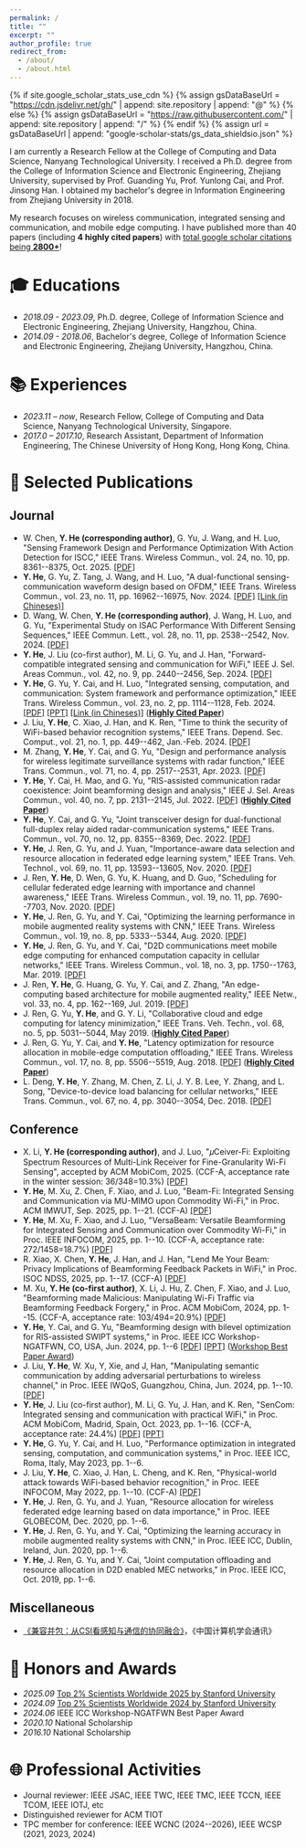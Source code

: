 ```yaml
---
permalink: /
title: ""
excerpt: ""
author_profile: true
redirect_from: 
  - /about/
  - /about.html
---
```


{% if site.google_scholar_stats_use_cdn %}
{% assign gsDataBaseUrl = "https://cdn.jsdelivr.net/gh/" | append: site.repository | append: "@" %}
{% else %}
{% assign gsDataBaseUrl = "https://raw.githubusercontent.com/" | append: site.repository | append: "/" %}
{% endif %}
{% assign url = gsDataBaseUrl | append: "google-scholar-stats/gs_data_shieldsio.json" %}

<span class='anchor' id='about-me'></span>

I am currently a Research Fellow at the College of Computing and Data Science, Nanyang Technological University. I received a Ph.D. degree from the College of Information Science and Electronic Engineering, Zhejiang University, supervised by Prof. Guanding Yu, Prof. Yunlong Cai, and Prof. Jinsong Han. I obtained my bachelor's degree in Information Engineering from Zhejiang University in 2018. 

My research focuses on wireless communication, integrated sensing and communication, and mobile edge computing. I have published more than 40 papers (including **4 highly cited papers**) with <a href='https://scholar.google.com/citations?user=ldVs-W0AAAAJ&hl=en'>total google scholar citations being <strong><span id='total_cit'> 2800+</span></strong></a>!



# 🎓 Educations 

- *2018.09 - 2023.09*, Ph.D. degree, College of Information Science and Electronic Engineering, Zhejiang University, Hangzhou, China. 
- *2014.09 - 2018.06*, Bachelor's degree, College of Information Science and Electronic Engineering, Zhejiang University, Hangzhou, China. 

# 📚 Experiences

- *2023.11 – now*, Research Fellow, College of Computing and Data Science, Nanyang Technological University, Singapore.
- *2017.0 – 2017.10*, Research Assistant, Department of Information Engineering, The Chinese University of Hong Kong, Hong Kong, China.

# 📝 Selected Publications 
## Journal
- W. Chen, **Y. He (corresponding author)**, G. Yu, J. Wang, and H. Luo, "Sensing Framework Design and Performance Optimization With Action Detection for ISCC," IEEE Trans. Wireless Commun., vol. 24, no. 10, pp. 8361--8375, Oct. 2025. [[PDF]](https://arxiv.org/pdf/2505.02554)
- **Y. He**, G. Yu, Z. Tang, J. Wang, and H. Luo, "A dual-functional sensing-communication waveform design based on OFDM," IEEE Trans. Wireless Commun., vol. 23, no. 11, pp. 16962--16975, Nov. 2024. [[PDF]](pdf/He_TWC_2024_Waveform.pdf) [[Link (in Chineses)]](https://mp.weixin.qq.com/s/nKvOoKc22pvpO260474wUg)
- D. Wang, W. Chen, **Y. He (corresponding author)**, J. Wang, H. Luo, and G. Yu, "Experimental Study on ISAC Performance With Different Sensing Sequences," IEEE Commun. Lett., vol. 28, no. 11, pp. 2538--2542, Nov. 2024. [[PDF]](pdf/CL2024_ISAC.pdf) 
- **Y. He**, J. Liu (co-first author), M. Li, G. Yu, and J. Han, "Forward-compatible integrated sensing and communication for WiFi," IEEE J. Sel. Areas Commun., vol. 42, no. 9, pp. 2440--2456, Sep. 2024. [[PDF]](pdf/JSAC24_ISAC_WiFi.pdf) 
- **Y. He**, G. Yu, Y. Cai, and H. Luo, "Integrated sensing, computation, and communication: System framework and performance optimization," IEEE Trans. Wireless Commun., vol. 23, no. 2, pp. 1114--1128, Feb. 2024. [[PDF]](pdf/He_TWC_2023_ISCC.pdf) [[PPT]](pdf/He_TWC_2023_ISCC.pptx) [[Link (in Chineses)]](https://mp.weixin.qq.com/s/2LcOItNxGvDNowNlszZX2Q) ([**Highly Cited Paper**](pdf/ESI_TWC24_ISCC.jpg))
- J. Liu, **Y. He**, C. Xiao, J. Han, and K. Ren, "Time to think the security of WiFi-based behavior recognition systems," IEEE Trans. Depend. Sec. Comput., vol. 21, no. 1, pp. 449--462, Jan.-Feb. 2024. [[PDF]](pdf/TDSC24_WiFi_Sensing_Security.pdf)
- M. Zhang, **Y. He**, Y. Cai, and G. Yu, "Design and performance analysis for wireless legitimate surveillance systems with radar function," IEEE Trans. Commun., vol. 71, no. 4, pp. 2517--2531, Apr. 2023. [[PDF]](https://arxiv.org/pdf/2302.06260)
- **Y. He**, Y. Cai, H. Mao, and G. Yu, "RIS-assisted communication radar coexistence: Joint beamforming design and analysis," IEEE J. Sel. Areas Commun., vol. 40, no. 7, pp. 2131--2145, Jul. 2022. [[PDF]](pdf/JSAC22_RIS_ISAC.pdf) ([**Highly Cited Paper**](pdf/ESI_JSAC22_RIS_ISAC.jpg))
- **Y. He**, Y. Cai, and G. Yu, "Joint transceiver design for dual-functional full-duplex relay aided radar-communication systems," IEEE Trans. Commun., vol. 70, no. 12, pp. 8355--8369, Dec. 2022. [[PDF]](pdf/TCOM22_ISAC_Relay.pdf)
- **Y. He**, J. Ren, G. Yu, and J. Yuan, "Importance-aware data selection and resource allocation in federated edge learning system," IEEE Trans. Veh. Technol., vol. 69, no. 11, pp. 13593--13605, Nov. 2020. [[PDF]](pdf/TVT20_FEEL_selection.pdf)
- J. Ren, **Y. He**, D. Wen, G. Yu, K. Huang, and D. Guo, "Scheduling for cellular federated edge learning with importance and channel awareness," IEEE Trans. Wireless Commun., vol. 19, no. 11, pp. 7690--7703, Nov. 2020. [[PDF]](https://arxiv.org/abs/2004.00490)
- **Y. He**, J. Ren, G. Yu, and Y. Cai, "Optimizing the learning performance in mobile augmented reality systems with CNN," IEEE Trans. Wireless Commun., vol. 19, no. 8, pp. 5333--5344, Aug. 2020. [[PDF]](pdf/TWC20_MEC_AR.pdf)
- **Y. He**, J. Ren, G. Yu, and Y. Cai, "D2D communications meet mobile edge computing for enhanced computation capacity in cellular networks," IEEE Trans. Wireless Commun., vol. 18, no. 3, pp. 1750--1763, Mar. 2019. [[PDF]](pdf/TWC19_D2D_MEC.pdf)
- J. Ren, **Y. He**, G. Huang, G. Yu, Y. Cai, and Z. Zhang, "An edge-computing based architecture for mobile augmented reality," IEEE Netw., vol. 33, no. 4, pp. 162--169, Jul. 2019. [[PDF]](https://arxiv.org/pdf/1810.02509)
- J. Ren, G. Yu, **Y. He**, and G. Y. Li, "Collaborative cloud and edge computing for latency minimization," IEEE Trans. Veh. Techn., vol. 68, no. 5, pp. 5031--5044, May 2019. ([**Highly Cited Paper**](pdf/ESI_TVT19_CEC.jpg))
- J. Ren, G. Yu, Y. Cai, and **Y. He**, "Latency optimization for resource allocation in mobile-edge computation offloading," IEEE Trans. Wireless Commun., vol. 17, no. 8, pp. 5506--5519, Aug. 2018. [[PDF]](https://arxiv.org/pdf/1704.00163) ([**Highly Cited Paper**](pdf/ESI_TWC19_MEC.jpg))
- L. Deng, **Y. He**, Y. Zhang, M. Chen, Z. Li, J. Y. B. Lee, Y. Zhang, and L. Song, "Device-to-device load balancing for cellular networks," IEEE Trans. Commun., vol. 67, no. 4, pp. 3040--3054, Dec. 2018. [[PDF]](https://arxiv.org/pdf/1710.02636)


<div style='display: none'>
- Q. Chen, **Y. He** (corresponding author), G. Yu, C. Xu, M. Liu, and Z. Li, "KBMP: Kubernetes-orchestrated IoT online battery monitoring platform," IEEE Internet Things J., vol. 11, no. 14, pp. 25358--25370, Jul. 2024. [[PDF]](pdf/IOTJ24_KBMP.pdf)
</div>

## Conference
- X. Li, **Y. He (corresponding author)**, and J. Luo, "𝜇Ceiver-Fi: Exploiting Spectrum Resources of Multi-Link Receiver for Fine-Granularity Wi-Fi Sensing", accepted by ACM MobiCom, 2025. (CCF-A, acceptance rate in the winter session: 36/348=10.3%) [[PDF]](pdf/MobiCom25_muCeiver-Fi.pdf)
- **Y. He**, M. Xu, Z. Chen, F. Xiao, and J. Luo, "Beam-Fi: Integrated Sensing and Communication via MU-MIMO upon Commodity Wi-Fi," in Proc. ACM IMWUT, Sep. 2025, pp. 1--21. (CCF-A) [[PDF]](https://dl.acm.org/doi/pdf/10.1145/3749477)
- **Y. He**, M. Xu, F. Xiao, and J. Luo, "VersaBeam: Versatile Beamforming for Integrated Sensing and Communication over Commodity Wi-Fi," in Proc. IEEE INFOCOM, 2025, pp. 1--10. (CCF-A, acceptance rate: 272/1458=18.7%) [[PDF]](pdf/INFOCOM25_VersaBeam.pdf)
- R. Xiao, X. Chen, **Y. He**, J. Han, and J. Han, "Lend Me Your Beam: Privacy Implications of Beamforming Feedback Packets in WiFi," in Proc. ISOC NDSS, 2025, pp. 1--17. (CCF-A) [[PDF]](pdf/NDSS25-leakybeam.pdf)
- M. Xu, **Y. He (co-first author)**, X. Li, J. Hu, Z. Chen, F. Xiao, and J. Luo, "Beamforming made Malicious: Manipulating Wi-Fi Traffic via Beamforming Feedback Forgery," in Proc. ACM MobiCom, 2024, pp. 1--15. (CCF-A, acceptance rate: 103/494=20.9%) [[PDF]](pdf/MobiCom24_BeamCraft.pdf)
- **Y. He**, Y. Cai, and G. Yu, "Beamforming design with bilevel optimization for RIS-assisted SWIPT systems," in Proc. IEEE ICC Workshop-NGATFWN, CO, USA, Jun. 2024, pp. 1--6 [[PDF]](pdf/ICC2024-bilevel.pdf) [[PPT]](pdf/ICC2024-bilevel.pptx) ([Workshop Best Paper Award](pdf/ICC2024-bilevel.jpg))
- J. Liu, **Y. He**, W. Xu, Y, Xie, and J, Han, "Manipulating semantic communication by adding adversarial perturbations to wireless channel," in Proc. IEEE IWQoS, Guangzhou, China, Jun. 2024, pp. 1--10. [[PDF]](pdf/IWQoS24_attack_semantic.pdf)
- **Y. He**, J. Liu (co-first author), M. Li, G. Yu, J. Han, and K. Ren, "SenCom: Integrated sensing and communication with practical WiFi," in Proc. ACM MobiCom, Madrid, Spain, Oct. 2023, pp. 1--16. (CCF-A, acceptance rate: 24.4%)  [[PDF]](pdf/He_mobicom_2023_isac_wifi.pdf) [[PPT]](pdf/He_mobicom_2023_isac_wifi.pptx)
- **Y. He**, G. Yu, Y. Cai, and H. Luo, "Performance optimization in integrated sensing, computation, and communication systems," in Proc. IEEE ICC, Roma, Italy, May 2023, pp. 1--6.
- J. Liu, **Y. He**, C. Xiao, J. Han, L. Cheng, and K. Ren, "Physical-world attack towards WiFi-based behavior recognition," in Proc. IEEE INFOCOM, May 2022, pp. 1--10. (CCF-A) [[PDF]](pdf/INFOCOM22_WiFiSensing_Attack.pdf)
- **Y. He**, J. Ren, G. Yu, and J. Yuan, "Resource allocation for wireless federated edge learning based on data importance," in Proc. IEEE GLOBECOM, Dec. 2020, pp. 1--6.
- **Y. He**, J. Ren, G. Yu, and Y. Cai, "Optimizing the learning accuracy in mobile augmented reality systems with CNN," in Proc. IEEE ICC, Dublin, Ireland, Jun. 2020, pp. 1--6.
- **Y. He**, J. Ren, G. Yu, and Y. Cai, "Joint computation offloading and resource allocation in D2D enabled MEC networks," in Proc. IEEE ICC, Oct. 2019, pp. 1--6.


## Miscellaneous
- [《兼容并包：从CSI看感知与通信的协同融合》](https://dl.ccf.org.cn/article/articleDetail.html?type=xhtx_thesis&_ack=1&id=6907618168801280)，《中国计算机学会通讯》

# 🏅 Honors and Awards
- *2025.09*  [Top 2% Scientists Worldwide 2025 by Stanford University](https://elsevier.digitalcommonsdata.com/datasets/btchxktzyw/8)
- *2024.09*  [Top 2% Scientists Worldwide 2024 by Stanford University](https://elsevier.digitalcommonsdata.com/datasets/btchxktzyw/7)
- *2024.06* IEEE ICC Workshop-NGATFWN Best Paper Award
- *2020.10*  National Scholarship
- *2016.10*  National Scholarship


# 🌐 Professional Activities
- Journal reviewer: IEEE JSAC, IEEE TWC, IEEE TMC, IEEE TCCN, IEEE TCOM, IEEE IOTJ, etc
- Distinguished reviewer for ACM TIOT
- TPC member for conference: IEEE WCNC (2024--2026), IEEE WCSP (2021, 2023, 2024)


